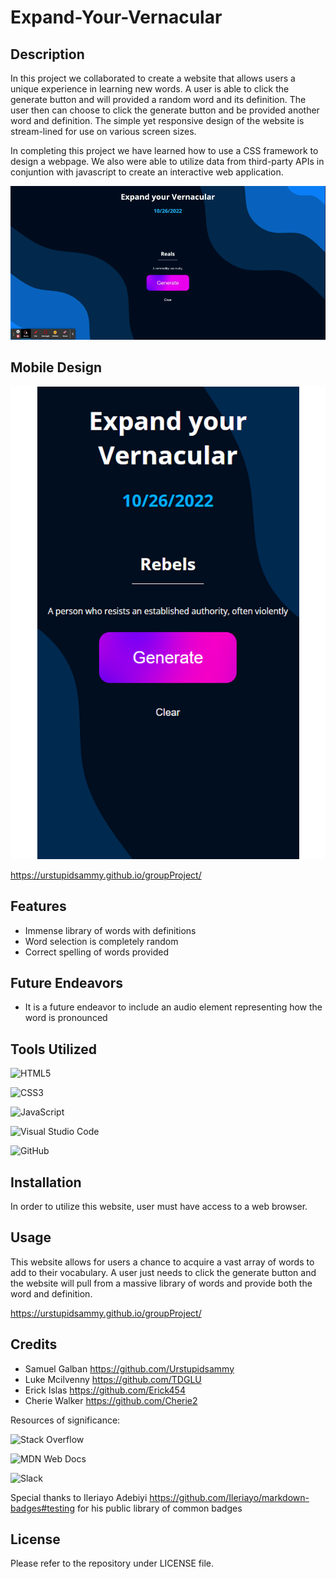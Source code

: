 # Expand-Your-Vernacular

## Description
In this project we collaborated to create a website that allows users a unique experience in learning new words. A user is able to click the generate button and will provided a random word and its definition. The user then can choose to click the generate button and be provided another word and definition. The simple yet responsive design of the website is stream-lined for use on various screen sizes.

In completing this project we have learned how to use a CSS framework to design a webpage. We also were able to utilize data from third-party APIs in conjuntion with javascript to create an interactive web application. 

![RandomWord-App](assets/imgs/RandomWord.gif)

## Mobile Design 

![RandomWord-App](/assets/imgs/ScreenshotMobile.png)

https://urstupidsammy.github.io/groupProject/

## Features
  
  * Immense library of words with definitions
  * Word selection is completely random
  * Correct spelling of words provided

## Future Endeavors

  * It is a future endeavor to include an audio element representing how the word is pronounced
  
## Tools Utilized

![HTML5](https://img.shields.io/badge/html5-%23E34F26.svg?style=for-the-badge&logo=html5&logoColor=white)

![CSS3](https://img.shields.io/badge/css3-%231572B6.svg?style=for-the-badge&logo=css3&logoColor=white)

![JavaScript](https://img.shields.io/badge/javascript-%23323330.svg?style=for-the-badge&logo=javascript&logoColor=%23F7DF1E)

![Visual Studio Code](https://img.shields.io/badge/Visual%20Studio%20Code-0078d7.svg?style=for-the-badge&logo=visual-studio-code&logoColor=white)

![GitHub](https://img.shields.io/badge/github-%23121011.svg?style=for-the-badge&logo=github&logoColor=white)

## Installation

In order to utilize this website, user must have access to a web browser.

## Usage

This website allows for users a chance to acquire a vast array of words to add to their vocabulary. A user just needs to click the generate button and the website will pull from a massive library of words and provide both the word and definition.

https://urstupidsammy.github.io/groupProject/

## Credits

* Samuel Galban https://github.com/Urstupidsammy
* Luke Mcilvenny  https://github.com/TDGLU
* Erick Islas https://github.com/Erick454
* Cherie Walker https://github.com/Cherie2

Resources of significance:

![Stack Overflow](https://img.shields.io/badge/-Stackoverflow-FE7A16?style=for-the-badge&logo=stack-overflow&logoColor=white)

![MDN Web Docs](https://img.shields.io/badge/MDN_Web_Docs-black?style=for-the-badge&logo=mdnwebdocs&logoColor=white)

![Slack](https://img.shields.io/badge/Slack-4A154B?style=for-the-badge&logo=slack&logoColor=white)

Special thanks to Ileriayo Adebiyi https://github.com/Ileriayo/markdown-badges#testing for his public library of common badges

## License

Please refer to the repository under LICENSE file.